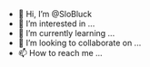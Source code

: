 - 👋 Hi, I’m @SloBluck
- 👀 I’m interested in ...
- 🌱 I’m currently learning ...
- 💞️ I’m looking to collaborate on ...
- 📫 How to reach me ...

<!---
SloBluck/SloBluck is a ✨ special ✨ repository because its `README.md` (this file) appears on your GitHub profile.
You can click the Preview link to take a look at your changes.
--->
